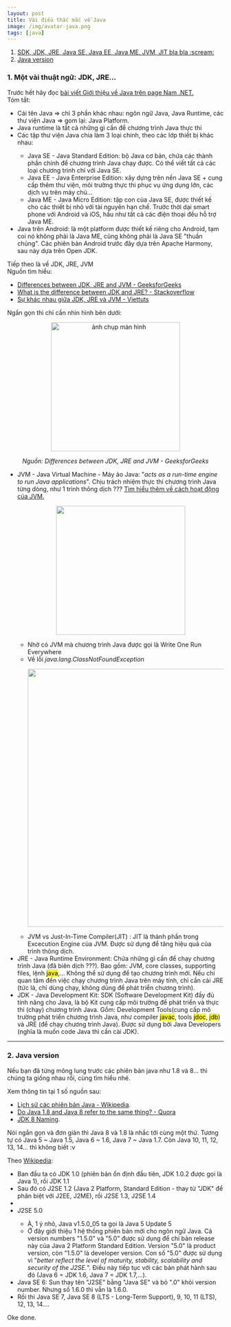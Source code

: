 ```yaml
---
layout: post
title: Vài điều thắc mắc về Java
image: /img/avatar-java.png
tags: [java]
---
```


<ol>
  <li><a href="#1-some-key-word">SDK, JDK, JRE, Java SE, Java EE, Java ME, JVM, JIT bla bla :scream:</a></li>
  <li><a href="#2-java-version">Java version</a></li>
</ol>


<div id="1-some-key-word"></div>

### 1. Một vài thuật ngữ: JDK, JRE...

Trước hết hãy đọc <a href="https://www.facebook.com/namdotnet/posts/1400347743483571" target="_blank">bài viết Giới thiệu về Java trên page Nam .NET.</a>  
Tóm tắt:
<ul>
  <li>Cái tên Java => chỉ 3 phần khác nhau: ngôn ngữ Java, Java Runtime, các thư viện Java => gom lại: Java Platform.</li>
  <li>Java runtime là tất cả những gì cần để chương trình Java thực thi</li>
  <li>Các tập thư viện Java chia làm 3 loại chính, theo các lớp thiết bị khác nhau:</li>
  <ul>
    <li>Java SE - Java Standard Edition: bộ Java cơ bản, chứa các thành phần chính để chương trình Java chạy được. Có thể viết tất cả các loại chương trình chỉ với Java SE.</li>
    <li>Java EE - Java Enterprise Edition: xây dựng trên nền Java SE + cung cấp thêm thư viện, môi trường thực thi phục vụ ứng dụng lớn, các dịch vụ trên máy chủ...</li>
    <li>Java ME - Java Micro Edition: tập con của Java SE, được thiết kế cho các thiết bị nhỏ với tài nguyên hạn chế. Trước thời dại smart phone với Android và iOS, hầu như tất cả các điện thoại đều hỗ trợ Java ME.</li>
  </ul>
  <li> Java trên Android: là một platform được thiết kế riêng cho Android, tạm coi nó không phải là Java ME, cũng không phải là Java SE "thuần chủng". Các phiên bản Android trước đây dựa trên Apache Harmony, sau này dựa trên Open JDK.</li>
 </ul>

Tiếp theo là về JDK, JRE, JVM  
Nguồn tìm hiểu:
<ul>
  <li><a href="https://www.geeksforgeeks.org/differences-jdk-jre-jvm/">Differences between JDK, JRE and JVM - GeeksforGeeks</a></li>
  <li><a href="https://stackoverflow.com/questions/1906445/what-is-the-difference-between-jdk-and-jre">What is the difference between JDK and JRE? - Stackoverflow</a></li>
  <li><a href="https://viettuts.vn/java/su-khac-nhau-giua-jdk-jre-va-jvm">Sự khác nhau giữa JDK, JRE và JVM - Viettuts</a></li>
</ul>  
Ngắn gọn thì chỉ cần nhìn hình bên dưới:
<p align="center">
 <img src="https://media.geeksforgeeks.org/wp-content/uploads/JDK_JRE_JVM_x.jpg" alt="ảnh chụp màn hình" width="300">
</p>
<p align="center">
 <i>Nguồn: Differences between JDK, JRE and JVM - GeeksforGeeks</i>
</p>
<ul>
  <li>JVM - Java Virtual Machine - Máy ảo Java: "<i>acts as a run-time engine to run Java applications</i>". Chịu trách nhiệm thực thi chương trình Java từng dòng, như 1 trình thông dịch ??? <a href="https://www.geeksforgeeks.org/jvm-works-jvm-architecture/">Tìm hiểu thêm về cách hoạt động của JVM.</a></li>
  <p align="center">
    <img src="https://media.geeksforgeeks.org/wp-content/uploads/jvm-3.jpg" width="300">
  </p>
  <ul>
    <li>Nhờ có JVM mà chương trình Java được gọi là Write One Run Everywhere</li>
    <li>Về lỗi <i>java.lang.ClassNotFoundException</i></li>
    <p align="center">
      <img src="https://user-images.githubusercontent.com/61912505/108597585-5f02d880-73bc-11eb-8220-37ae041f99f3.png" width="600">
    </p>
    <li>JVM vs Just-In-Time Compiler(JIT) : JIT là thành phần trong Excecution Engine của JVM. Được sử dụng để tăng hiệu quả của trình thông dịch.</li>
  </ul>
  <li>JRE - Java Runtime Environment: Chứa những gì cần để chạy chương trình Java (đã biên dịch ???). Bao gồm: JVM, core classes, supporting files, lệnh <mark>java</mark>,... Không thể sử dụng để tạo chương trình mới. Nếu chỉ quan tâm đến việc chạy chương trình Java trên máy tính, chỉ cần cài JRE (tức là, chỉ dùng chạy, không dùng để phát triển chương trình).</li>
  <li>JDK - Java Development Kit: SDK (Software Development Kit) đầy đủ tính năng cho Java, là bộ Kit cung cấp môi trường để phát triển và thực thi (chạy) chương trình Java. Gồm: Development Tools(cung cấp mô trường phát triển chương trình Java, như compiler <mark>javac</mark>, tools <mark>jdoc</mark>, <mark>jdb</mark>) và JRE (để chạy chương trình Java). Được sử dụng bởi Java Developers (nghĩa là muốn code Java thì cần cài JDK).</li>
</ul>

---

<div id="2-java-version"></div>

### 2. Java version

Nếu bạn đã từng mông lung trước các phiên bản java như 1.8 và 8... thì chúng ta giống nhau rồi, cùng tìm hiểu nhé. 

Xem thông tin tại 1 số nguồn sau:
<ul>
  <li><a href="https://en.wikipedia.org/wiki/Java_version_history">Lịch sử các phiên bản Java - Wikipedia</a>.</li>
  <li><a href="https://www.quora.com/Do-Java-1-8-and-Java-8-refer-to-the-same-thing">Do Java 1.8 and Java 8 refer to the same thing? - Quora</a></li>
  <li><a href="https://www.oracle.com/java/technologies/javase/jdk8-naming.html">JDK 8 Naming</a>.</li>
</ul>

Nói ngắn gọn và đơn giản thì Java 8 và 1.8 là nhắc tới cùng một thứ. Tương tự có Java 5 ~ Java 1.5, Java 6 ~ 1.6, Java 7 ~ Java 1.7. Còn Java 10, 11, 12, 13, 14... thì không biết :v

Theo <a href="https://en.wikipedia.org/wiki/Java_version_history">Wikipedia</a>:
<ul>
  <li>Ban đầu ta có JDK 1.0 (phiên bản ổn định đầu tiên, JDK 1.0.2 được gọi là Java 1), rồi JDK 1.1</li>
  <li>Sau đó có J2SE 1.2 (Java 2 Platform, Standard Edition - thay từ "JDK" để phân biệt với J2EE, J2ME), rồi J2SE 1.3, J2SE 1.4<li>
  <li>J2SE 5.0</li>
  <ul>
    <li>À, 1 ý nhỏ, Java v1.5.0_05 ta gọi là Java 5 Update 5</li>
    <li>Ở đây giới thiệu 1 hệ thống phiên bản mới cho ngôn ngữ Java. Cả version numbers "1.5.0" và "5.0" được sử dụng để chỉ bản release này của Java 2 Platform Standard Edition. Version "5.0" là product version, còn "1.5.0" là developer version. Con số "5.0" được sử dụng vì "<i>better reflect the level of maturity, stability, scalability and security of the J2SE.</i>". Điều này tiếp tục với các bản phát hành sau đó (Java 6 = JDK 1.6, Java 7 = JDK 1.7,...).</li>
  </ul>
  <li>Java SE 6: Sun thay tên "J2SE" bằng "Java SE" và bỏ ".0" khỏi version number. Nhưng số 1.6.0 thì vẫn là 1.6.0.</li>
  <li>Rồi thì Java SE 7, Java SE 8 (LTS - Long-Term Support), 9, 10, 11 (LTS), 12, 13, 14....</li>
</ul>

Oke done.












 
